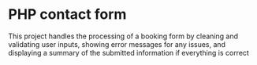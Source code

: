 # PHP contact form
 This project handles the processing of a booking form by cleaning and validating user inputs, showing error messages for any issues, and displaying a summary of the submitted information if everything is correct
